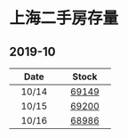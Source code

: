 # 上海二手房存量   
## 2019-10

| Date | Stock |
| ------ | ------ |
| &nbsp;&nbsp;&nbsp;10/14&nbsp;&nbsp;&nbsp; | &nbsp;&nbsp;&nbsp;[69149]()&nbsp;&nbsp;&nbsp; |
| &nbsp;&nbsp;&nbsp;10/15&nbsp;&nbsp;&nbsp; | &nbsp;&nbsp;&nbsp;[69200]()&nbsp;&nbsp;&nbsp; |
| &nbsp;&nbsp;&nbsp;10/16&nbsp;&nbsp;&nbsp; | &nbsp;&nbsp;&nbsp;[68986]()&nbsp;&nbsp;&nbsp; |

